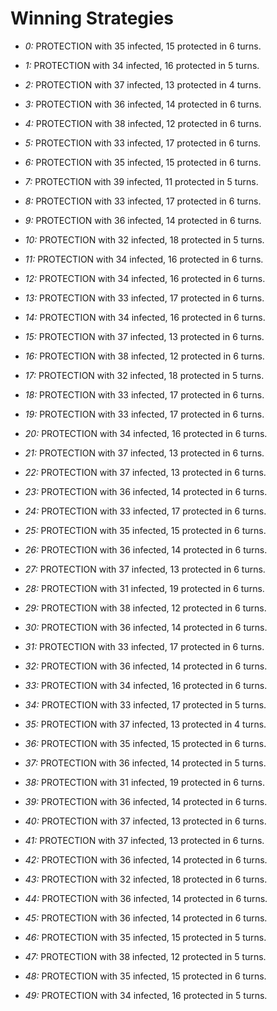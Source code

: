 # Winning Strategies

* _0:_ PROTECTION with 35 infected, 15 protected in 6 turns.


* _1:_ PROTECTION with 34 infected, 16 protected in 5 turns.


* _2:_ PROTECTION with 37 infected, 13 protected in 4 turns.


* _3:_ PROTECTION with 36 infected, 14 protected in 6 turns.


* _4:_ PROTECTION with 38 infected, 12 protected in 6 turns.


* _5:_ PROTECTION with 33 infected, 17 protected in 6 turns.


* _6:_ PROTECTION with 35 infected, 15 protected in 6 turns.


* _7:_ PROTECTION with 39 infected, 11 protected in 5 turns.


* _8:_ PROTECTION with 33 infected, 17 protected in 6 turns.


* _9:_ PROTECTION with 36 infected, 14 protected in 6 turns.


* _10:_ PROTECTION with 32 infected, 18 protected in 5 turns.


* _11:_ PROTECTION with 34 infected, 16 protected in 6 turns.


* _12:_ PROTECTION with 34 infected, 16 protected in 6 turns.


* _13:_ PROTECTION with 33 infected, 17 protected in 6 turns.


* _14:_ PROTECTION with 34 infected, 16 protected in 6 turns.


* _15:_ PROTECTION with 37 infected, 13 protected in 6 turns.


* _16:_ PROTECTION with 38 infected, 12 protected in 6 turns.


* _17:_ PROTECTION with 32 infected, 18 protected in 5 turns.


* _18:_ PROTECTION with 33 infected, 17 protected in 6 turns.


* _19:_ PROTECTION with 33 infected, 17 protected in 6 turns.


* _20:_ PROTECTION with 34 infected, 16 protected in 6 turns.


* _21:_ PROTECTION with 37 infected, 13 protected in 6 turns.


* _22:_ PROTECTION with 37 infected, 13 protected in 6 turns.


* _23:_ PROTECTION with 36 infected, 14 protected in 6 turns.


* _24:_ PROTECTION with 33 infected, 17 protected in 6 turns.


* _25:_ PROTECTION with 35 infected, 15 protected in 6 turns.


* _26:_ PROTECTION with 36 infected, 14 protected in 6 turns.


* _27:_ PROTECTION with 37 infected, 13 protected in 6 turns.


* _28:_ PROTECTION with 31 infected, 19 protected in 6 turns.


* _29:_ PROTECTION with 38 infected, 12 protected in 6 turns.


* _30:_ PROTECTION with 36 infected, 14 protected in 6 turns.


* _31:_ PROTECTION with 33 infected, 17 protected in 6 turns.


* _32:_ PROTECTION with 36 infected, 14 protected in 6 turns.


* _33:_ PROTECTION with 34 infected, 16 protected in 6 turns.


* _34:_ PROTECTION with 33 infected, 17 protected in 5 turns.


* _35:_ PROTECTION with 37 infected, 13 protected in 4 turns.


* _36:_ PROTECTION with 35 infected, 15 protected in 6 turns.


* _37:_ PROTECTION with 36 infected, 14 protected in 5 turns.


* _38:_ PROTECTION with 31 infected, 19 protected in 6 turns.


* _39:_ PROTECTION with 36 infected, 14 protected in 6 turns.


* _40:_ PROTECTION with 37 infected, 13 protected in 6 turns.


* _41:_ PROTECTION with 37 infected, 13 protected in 6 turns.


* _42:_ PROTECTION with 36 infected, 14 protected in 6 turns.


* _43:_ PROTECTION with 32 infected, 18 protected in 6 turns.


* _44:_ PROTECTION with 36 infected, 14 protected in 6 turns.


* _45:_ PROTECTION with 36 infected, 14 protected in 6 turns.


* _46:_ PROTECTION with 35 infected, 15 protected in 5 turns.


* _47:_ PROTECTION with 38 infected, 12 protected in 5 turns.


* _48:_ PROTECTION with 35 infected, 15 protected in 6 turns.


* _49:_ PROTECTION with 34 infected, 16 protected in 5 turns.


